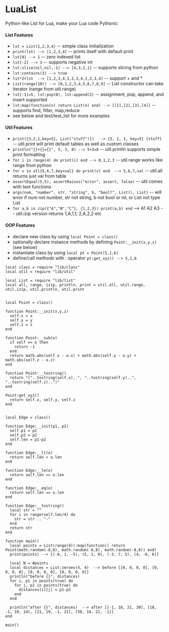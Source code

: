 # LuaList
Python-like List for Lua, make your Lua code Pythonic

#### List Features
* ```lst = List(1,2,3,4)```       \-- simple class initialization
* ```print(lst) --> [1,2,3,4]```  \-- prints itself with default print
* ```lst[0] --> 1```                -- zero indexed list
* ```lst[-2] --> 3```               -- supports negative int
* ```lst:slice(nil,nil,-1) --> [4,3,2,1]```  -- supports slicing from python
* ```lst:contains(3) --> true```
* ```lst*2+lst  --> [1,2,3,4,1,2,3,4,1,2,3,4]``` -- support + and *
* ```List(range(10)) --> [0,1,2,3,4,5,6,7,8,9]```  -- List constructor can take iterator (range from util.range)
* ```lst[-1]=5, lst:pop(0), lst:append(2)```       -- assignment, pop, append, and insert supported
* ```lst:map(function(n) return List(n) end) --> [[1],[2],[3],[4]]``` -- supports find, filter, map,reduce
* see below and test/test_list for more examples


#### Util Features
* ```print({3,2,1,key=5}, List("stuff")])  --> {3, 2, 1, key=5} [stuff]```  -- util.print will print default tables as well as custom classes
* ```println("{}+{}={}", 5, 3, 8) --> 5+3=8```   -- util.println supports simple print formatting
* ```for i in range(4) do print(i) end --> 0,1,2,3```  -- util.range works like range from python
* ```for v in all{5,6,7,key=val} do print(v) end  --> 5,6,7,val``` -- util.all returns just val from table
* ```assertEqual(5,5), assertRaises("error", assert, false)``` -- util comes with test functions
* ```args(num, "number", str, "string", b, "bool?", List(), List)```  -- will error if num not number, str not string, b not bool or nil, or List not type List
* ```for a,b in zip({"A","B","C"}, {1,2,3}) print(a,b) end``` --> A1 A2 A3  -- util.izip version returns 1,A,1,1; 2,A,2,2 etc


#### OOP Features
* declare new class by using ```local Point = class()```
* optionally declare instance methods by defining ```Point:__init(x,y,z)``` (see below)
* instantiate class by using ```local pt = Point(5,1,6)```
* define/call methods with : operator ```pt:get_xyz() --> 5,1,6```
~~~
local class = require "lib/class"
local util = require "lib/util"

local List = require "lib/list"
local all, range, izip, println, print = util.all, util.range, util.izip, util.println, util.print


local Point = class()

function Point:__init(x,y,z)
  self.x = x
  self.y = y
  self.z = z
end

function Point:__sub(o)
  if self == o then
    return -1
  end
  return math.abs(self.x - o.x) + math.abs(self.y - o.y) + math.abs(self.z - o.z)
end

function Point:__tostring()
  return "("..tostring(self.x)..", "..tostring(self.y)..", "..tostring(self.z)..")"
end

Point:get_xyz() 
  return self.x, self.y, self.z 
end


local Edge = class()

function Edge:__init(p1, p2)
  self.p1 = p1
  self.p2 = p2
  self.len = p1-p2
end

function Edge:__lt(o)
  return self.len < o.len
end

function Edge:__le(o)
  return self.len <= o.len
end

function Edge:__eq(o)
  return self.len == o.len
end

function Edge:__tostring()
  local str = ""
  for i in range(self.len/4) do
    str = str .. "-"
  end
  return str
end

function main()
  local points = List(range(4)):map(function() return Point(math.random(-8,8), math.random(-8,8), math.random(-8,8)) end)
  print(points) --> [(-8, 1, -5), (5, 1, 0), (-3, 7, 5), (4, -6, 6)]
  
  local N = #points
  local distances = List:zeroes(4, 4)  --> before [[0, 0, 0, 0], [0, 0, 0, 0], [0, 0, 0, 0], [0, 0, 0, 0]]
  println("before {}", distances)
  for i, p1 in points(true) do
    for j, p2 in points(true) do
      distances[i][j] = p1-p2
    end
  end
  
  println("after {}", distances)  --> after [[-1, 18, 21, 30], [18, -1, 19, 14], [21, 19, -1, 21], [30, 14, 21, -1]]
end

main()
~~~
